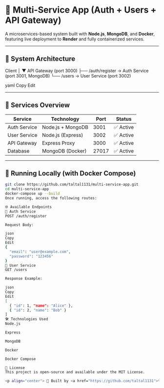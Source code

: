 # 🧱 Multi-Service App (Auth + Users + API Gateway)

A microservices-based system built with **Node.js**, **MongoDB**, and **Docker**,  
featuring live deployment to **Render** and fully containerized services.

---

## 🧭 System Architecture

Client
│
▼
API Gateway (port 3000)
├── /auth/register → Auth Service (port 3001, MongoDB)
└── /users → User Service (port 3002)

yaml
Copy
Edit

---

## 🧩 Services Overview

| Service       | Technology         | Port   | Status     |
|---------------|--------------------|--------|------------|
| Auth Service  | Node.js + MongoDB  | 3001   | ✅ Active   |
| User Service  | Node.js (Express)  | 3002   | ✅ Active   |
| API Gateway   | Express Proxy      | 3000   | ✅ Active   |
| Database      | MongoDB (Docker)   | 27017  | ✅ Active   |

---

## 🚀 Running Locally (with Docker Compose)

```bash
git clone https://github.com/taltal1131/multi-service-app.git
cd multi-service-app
docker-compose up --build
Once running, access the following routes:

🌐 Available Endpoints
🔹 Auth Service
POST /auth/register

Request Body:

json
Copy
Edit
{
  "email": "user@example.com",
  "password": "123456"
}
🔹 User Service
GET /users

Response Example:

json
Copy
Edit
[
  { "id": 1, "name": "Alice" },
  { "id": 2, "name": "Bob" }
]
🛠 Technologies Used
Node.js

Express

MongoDB

Docker

Docker Compose

📄 License
This project is open-source and available under the MIT License.

<p align="center"> 🚀 Built by <a href="https://github.com/taltal1131">taltal1131</a> – Always Learning, Always Building! </p> ```
